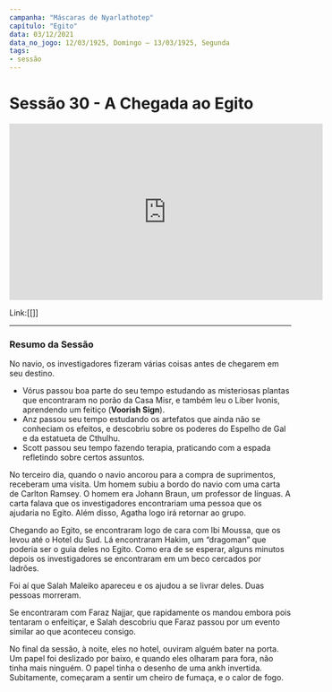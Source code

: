 ```yaml
---
campanha: "Máscaras de Nyarlathotep"
capítulo: "Egito"
data: 03/12/2021
data_no_jogo: 12/03/1925, Domingo – 13/03/1925, Segunda
tags: 
- sessão
---
```

# Sessão 30 - A Chegada ao Egito 

<div align="center"><iframe width="560" height="315" src="https://www.youtube.com/embed/yFLRH9ot8D4" title="YouTube video player" frameborder="0" allow="accelerometer; autoplay; clipboard-write; encrypted-media; gyroscope; picture-in-picture" allowfullscreen></iframe></div>

Link:[[]]

---
### Resumo da Sessão
No navio, os investigadores fizeram várias coisas antes de chegarem em seu destino.

- Vórus passou boa parte do seu tempo estudando as misteriosas plantas que encontraram no porão da Casa Misr, e também leu o Liber Ivonis, aprendendo um feitiço (**Voorish Sign**).
- Anz passou seu tempo estudando os artefatos que ainda não se conheciam os efeitos, e descobriu sobre os poderes do Espelho de Gal e da estatueta de Cthulhu.
- Scott passou seu tempo fazendo terapia, praticando com a espada refletindo sobre certos assuntos.

No terceiro dia, quando o navio ancorou para a compra de suprimentos, receberam uma visita. Um homem subiu a bordo do navio com uma carta de Carlton Ramsey. O homem era Johann Braun, um professor de línguas. A carta falava que os investigadores encontrariam uma pessoa que os ajudaria no Egito. Além disso, Agatha logo irá retornar ao grupo.

Chegando ao Egito, se encontraram logo de cara com Ibi Moussa, que os levou até o Hotel du Sud. Lá encontraram Hakim, um “dragoman” que poderia ser o guia deles no Egito. Como era de se esperar, alguns minutos depois os investigadores se encontraram em um beco cercados por ladrões.

Foi aí que Salah Maleiko apareceu e os ajudou a se livrar deles. Duas pessoas morreram.

Se encontraram com Faraz Najjar, que rapidamente os mandou embora pois tentaram o enfeitiçar, e Salah descobriu que Faraz passou por um evento similar ao que aconteceu consigo.

No final da sessão, à noite, eles no hotel, ouviram alguém bater na porta. Um papel foi deslizado por baixo, e quando eles olharam para fora, não tinha mais ninguém. O papel tinha o desenho de uma ankh invertida. Subitamente, começaram a sentir um cheiro de fumaça, e o calor de fogo.

